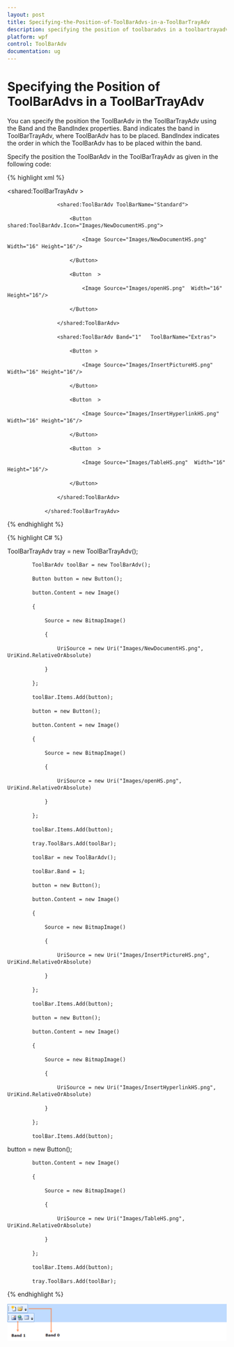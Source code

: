 ```yaml
---
layout: post
title: Specifying-the-Position-of-ToolBarAdvs-in-a-ToolBarTrayAdv
description: specifying the position of toolbaradvs in a toolbartrayadv
platform: wpf
control: ToolBarAdv
documentation: ug
---
```


# Specifying the Position of ToolBarAdvs in a ToolBarTrayAdv

You can specify the position the ToolBarAdv in the ToolBarTrayAdv using the Band and the BandIndex properties. Band indicates the band in ToolBarTrayAdv, where ToolBarAdv has to be placed.  BandIndex indicates the order in which the ToolBarAdv has to be placed within the band. 

Specify the position the ToolBarAdv in the ToolBarTrayAdv as given in the following code:


{% highlight xml %}



<shared:ToolBarTrayAdv >

                    <shared:ToolBarAdv ToolBarName="Standard">

                        <Button shared:ToolBarAdv.Icon="Images/NewDocumentHS.png">

                            <Image Source="Images/NewDocumentHS.png" Width="16" Height="16"/>

                        </Button>

                        <Button  >

                            <Image Source="Images/openHS.png"  Width="16" Height="16"/>

                        </Button>

                    </shared:ToolBarAdv>

                    <shared:ToolBarAdv Band="1"   ToolBarName="Extras">

                        <Button >

                            <Image Source="Images/InsertPictureHS.png"  Width="16" Height="16"/>

                        </Button>

                        <Button  >

                            <Image Source="Images/InsertHyperlinkHS.png"  Width="16" Height="16"/>

                        </Button>

                        <Button  >

                            <Image Source="Images/TableHS.png"  Width="16" Height="16"/>

                        </Button>

                    </shared:ToolBarAdv>

                </shared:ToolBarTrayAdv>

{% endhighlight %}



{% highlight C# %}



  ToolBarTrayAdv tray = new ToolBarTrayAdv();

            ToolBarAdv toolBar = new ToolBarAdv();

            Button button = new Button();

            button.Content = new Image()

            {

                Source = new BitmapImage()

                {

                    UriSource = new Uri("Images/NewDocumentHS.png", UriKind.RelativeOrAbsolute)

                }

            };

            toolBar.Items.Add(button);

            button = new Button();

            button.Content = new Image()

            {

                Source = new BitmapImage()

                {

                    UriSource = new Uri("Images/openHS.png", UriKind.RelativeOrAbsolute)

                }

            };

            toolBar.Items.Add(button);

            tray.ToolBars.Add(toolBar);

            toolBar = new ToolBarAdv();

            toolBar.Band = 1;

            button = new Button();

            button.Content = new Image()

            {

                Source = new BitmapImage()

                {

                    UriSource = new Uri("Images/InsertPictureHS.png", UriKind.RelativeOrAbsolute)

                }

            };

            toolBar.Items.Add(button);

            button = new Button();

            button.Content = new Image()

            {

                Source = new BitmapImage()

                {

                    UriSource = new Uri("Images/InsertHyperlinkHS.png", UriKind.RelativeOrAbsolute)

                }

            };

            toolBar.Items.Add(button);

button = new Button();



            button.Content = new Image()

            {

                Source = new BitmapImage()

                {

                    UriSource = new Uri("Images/TableHS.png", UriKind.RelativeOrAbsolute)

                }

            };

            toolBar.Items.Add(button);

            tray.ToolBars.Add(toolBar);



{% endhighlight %}

![](Specifying-the-Position-of-ToolBarAdvs-in-a-ToolBarTrayAdv_images/Specifying-the-Position-of-ToolBarAdvs-in-a-ToolBarTrayAdv_img1.png)



